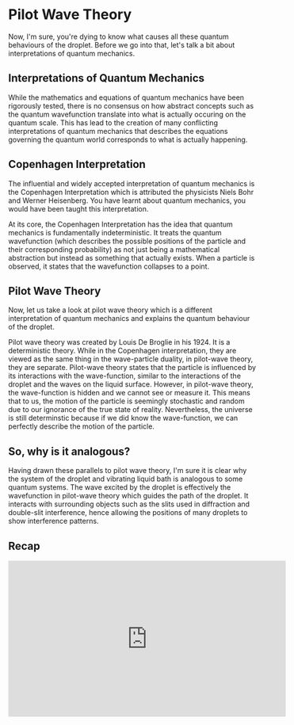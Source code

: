 # Pilot Wave Theory

Now, I'm sure, you're dying to know what causes all these quantum behaviours of the droplet. Before we go into that,
let's talk a bit about interpretations of quantum mechanics.

## Interpretations of Quantum Mechanics

While the mathematics and equations of quantum mechanics have been rigorously tested,
there is no consensus on how abstract concepts such as the quantum wavefunction translate into what is actually occuring on the quantum scale. 
This has lead to the creation of many conflicting interpretations of quantum mechanics that describes the equations governing the
quantum world corresponds to what is actually happening.

## Copenhagen Interpretation
The influential and widely accepted interpretation of quantum mechanics is the Copenhagen Interpretation which is attributed
the physicists Niels Bohr and Werner Heisenberg. You have learnt about quantum mechanics, you would have been taught this interpretation.

At its core, the Copenhagen Interpretation has the idea that quantum mechanics is fundamentally indeterministic. It treats
the quantum wavefunction (which describes the possible positions of the particle and their corresponding probability) as 
not just being a mathematical abstraction but instead as something that actually exists. When a particle is observed, it 
states that the wavefunction collapses to a point.

## Pilot Wave Theory
Now, let us take a look at pilot wave theory which is a different interpretation of quantum mechanics and explains the 
quantum behaviour of the droplet.

Pilot wave theory was created by Louis De Broglie in his 1924. It is a deterministic theory. 
While in the Copenhagen interpretation, they are viewed as the same thing in the wave-particle duality, in pilot-wave 
theory, they are separate. Pilot-wave theory states that the particle is influenced by its interactions with the wave-function, 
similar to the interactions of the droplet and the waves on the liquid surface. However, in pilot-wave theory, the wave-function is
hidden and we cannot see or measure it. This means that to us, the motion of the particle is seemingly stochastic and random 
due to our ignorance of the true state of reality. Nevertheless, the universe is still determinstic because if we did 
know the wave-function, we can perfectly describe the motion of the particle.

## So, why is it analogous?
Having drawn these parallels to pilot wave theory, I'm sure it is clear why the system of the droplet and vibrating liquid bath
is analogous to some quantum systems. The wave excited by the droplet is effectively the wavefunction in pilot-wave theory which
guides the path of the droplet. It interacts with surrounding objects such as the slits used in diffraction and double-slit interference, hence
allowing the positions of many droplets to show interference patterns.

## Recap

<iframe width="560" height="315" src="https://www.youtube-nocookie.com/embed/Hb_7zhd6QKk" title="YouTube video player" frameborder="0" allow="accelerometer; autoplay; clipboard-write; encrypted-media; gyroscope; picture-in-picture" allowfullscreen></iframe>

